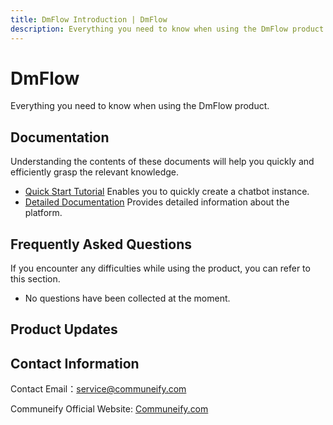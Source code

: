 ```yaml
---
title: DmFlow Introduction | DmFlow
description: Everything you need to know when using the DmFlow product.
---
```


# DmFlow
 
Everything you need to know when using the DmFlow product.

## Documentation
Understanding the contents of these documents will help you quickly and efficiently grasp the relevant knowledge.
 - [Quick Start Tutorial](tutorials/intro/index.md) Enables you to quickly create a chatbot instance.
 - [Detailed Documentation](tutorials/docs/index.md) Provides detailed information about the platform.
 
## Frequently Asked Questions
If you encounter any difficulties while using the product, you can refer to this section.

- No questions have been collected at the moment.
 
## Product Updates

## Contact Information

Contact Email：<service@communeify.com>

Communeify Official Website: [Communeify.com](https://communeify.com/en/)
 